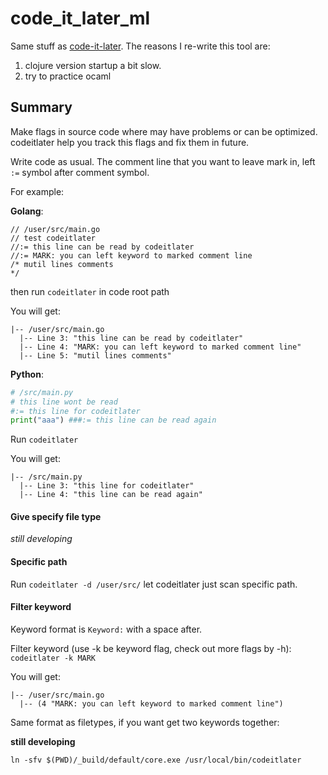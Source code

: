# code_it_later_ml
Same stuff as [code-it-later](https://github.com/ccqpein/code-it-later). The reasons I re-write this tool are:

1. clojure version startup a bit slow.
2. try to practice ocaml

## Summary
Make flags in source code where may have problems or can be optimized. codeitlater help you track this flags and fix them in future.

Write code as usual. The comment line that you want to leave mark in, left `:=` symbol after comment symbol.

For example:

**Golang**:

```golang
// /user/src/main.go
// test codeitlater
//:= this line can be read by codeitlater
//:= MARK: you can left keyword to marked comment line
/* mutil lines comments
*/

```

then run `codeitlater` in code root path 

You will get:

```
|-- /user/src/main.go
  |-- Line 3: "this line can be read by codeitlater"
  |-- Line 4: "MARK: you can left keyword to marked comment line"
  |-- Line 5: "mutil lines comments"
```

**Python**:

```python
# /src/main.py
# this line wont be read
#:= this line for codeitlater
print("aaa") ###:= this line can be read again
```

Run `codeitlater`

You will get:

```
|-- /src/main.py
  |-- Line 3: "this line for codeitlater"
  |-- Line 4: "this line can be read again"
```

#### Give specify file type ####

*still developing*

#### Specific path ####

Run `codeitlater -d /user/src/` let codeitlater just scan specific path.

#### Filter keyword ####

Keyword format is `Keyword:` with a space after.

Filter keyword (use -k be keyword flag, check out more flags by -h):
`codeitlater -k MARK`

You will get:

```
|-- /user/src/main.go
  |-- (4 "MARK: you can left keyword to marked comment line")
```

Same format as filetypes, if you want get two keywords together:

**still developing**

`ln -sfv $(PWD)/_build/default/core.exe /usr/local/bin/codeitlater`
